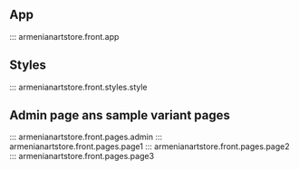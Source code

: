 ## App
::: armenianartstore.front.app

## Styles
::: armenianartstore.front.styles.style

## Admin page ans sample variant pages
::: armenianartstore.front.pages.admin
::: armenianartstore.front.pages.page1
::: armenianartstore.front.pages.page2
::: armenianartstore.front.pages.page3




